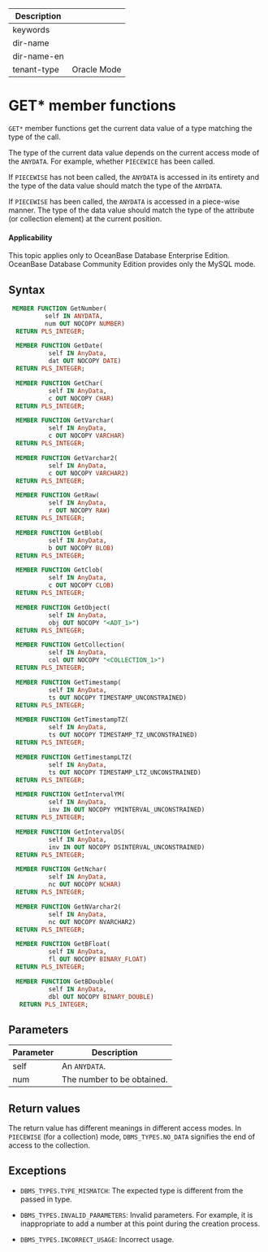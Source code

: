 | Description   |                 |
|---------------|-----------------|
| keywords      |                 |
| dir-name      |                 |
| dir-name-en   |                 |
| tenant-type   | Oracle Mode     |

# GET* member functions

`GET*` member functions get the current data value of a type matching the type of the call.

The type of the current data value depends on the current access mode of the `ANYDATA`. For example, whether `PIECEWICE` has been called.

If `PIECEWISE` has not been called, the `ANYDATA` is accessed in its entirety and the type of the data value should match the type of the `ANYDATA`.

If `PIECEWISE` has been called, the `ANYDATA` is accessed in a piece-wise manner. The type of the data value should match the type of the attribute (or collection element) at the current position.

  <main id="notice" >
    <h4>Applicability</h4>
    <p>This topic applies only to OceanBase Database Enterprise Edition. OceanBase Database Community Edition provides only the MySQL mode. </p>
  </main>

## Syntax

```sql
 MEMBER FUNCTION GetNumber(
          self IN ANYDATA,
          num OUT NOCOPY NUMBER)
  RETURN PLS_INTEGER;

  MEMBER FUNCTION GetDate(
           self IN AnyData,
           dat OUT NOCOPY DATE)
  RETURN PLS_INTEGER;

  MEMBER FUNCTION GetChar(
           self IN AnyData,
           c OUT NOCOPY CHAR)
  RETURN PLS_INTEGER;

  MEMBER FUNCTION GetVarchar(
           self IN AnyData,
           c OUT NOCOPY VARCHAR)
  RETURN PLS_INTEGER;

  MEMBER FUNCTION GetVarchar2(
           self IN AnyData,
           c OUT NOCOPY VARCHAR2)
  RETURN PLS_INTEGER;

  MEMBER FUNCTION GetRaw(
           self IN AnyData,
           r OUT NOCOPY RAW)
  RETURN PLS_INTEGER;

  MEMBER FUNCTION GetBlob(
           self IN AnyData,
           b OUT NOCOPY BLOB)
  RETURN PLS_INTEGER;

  MEMBER FUNCTION GetClob(
           self IN AnyData,
           c OUT NOCOPY CLOB)
  RETURN PLS_INTEGER;

  MEMBER FUNCTION GetObject(
           self IN AnyData,
           obj OUT NOCOPY "<ADT_1>")
  RETURN PLS_INTEGER;

  MEMBER FUNCTION GetCollection(
           self IN AnyData,
           col OUT NOCOPY "<COLLECTION_1>")
  RETURN PLS_INTEGER;

  MEMBER FUNCTION GetTimestamp(
           self IN AnyData,
           ts OUT NOCOPY TIMESTAMP_UNCONSTRAINED)
  RETURN PLS_INTEGER;

  MEMBER FUNCTION GetTimestampTZ(
           self IN AnyData,
           ts OUT NOCOPY TIMESTAMP_TZ_UNCONSTRAINED)
  RETURN PLS_INTEGER;

  MEMBER FUNCTION GetTimestampLTZ(
           self IN AnyData,
           ts OUT NOCOPY TIMESTAMP_LTZ_UNCONSTRAINED)
  RETURN PLS_INTEGER;

  MEMBER FUNCTION GetIntervalYM(
           self IN AnyData,
           inv IN OUT NOCOPY YMINTERVAL_UNCONSTRAINED)
  RETURN PLS_INTEGER;

  MEMBER FUNCTION GetIntervalDS(
           self IN AnyData,
           inv IN OUT NOCOPY DSINTERVAL_UNCONSTRAINED)
  RETURN PLS_INTEGER;

  MEMBER FUNCTION GetNchar(
           self IN AnyData,
           nc OUT NOCOPY NCHAR)
  RETURN PLS_INTEGER;

  MEMBER FUNCTION GetNVarchar2(
           self IN AnyData,
           nc OUT NOCOPY NVARCHAR2)
  RETURN PLS_INTEGER;

  MEMBER FUNCTION GetBFloat(
           self IN AnyData,
           fl OUT NOCOPY BINARY_FLOAT)
  RETURN PLS_INTEGER;

  MEMBER FUNCTION GetBDouble(
           self IN AnyData,
           dbl OUT NOCOPY BINARY_DOUBLE)
   RETURN PLS_INTEGER;
```



## Parameters



| Parameter | Description |
|------|---------------|
| self | An `ANYDATA`.  |
| num | The number to be obtained.  |



## Return values

The return value has different meanings in different access modes. In `PIECEWISE` (for a collection) mode, `DBMS_TYPES.NO_DATA` signifies the end of access to the collection.

## Exceptions

* `DBMS_TYPES.TYPE_MISMATCH`: The expected type is different from the passed in type.



* `DBMS_TYPES.INVALID_PARAMETERS`: Invalid parameters. For example, it is inappropriate to add a number at this point during the creation process.



* `DBMS_TYPES.INCORRECT_USAGE`: Incorrect usage.





